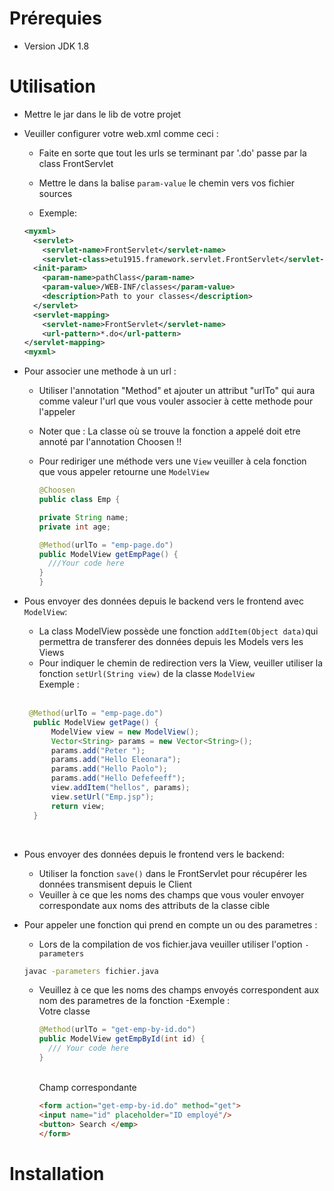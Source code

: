 # Prérequies

- Version JDK 1.8  

# Utilisation

- Mettre le jar dans le lib de votre projet

- Veuiller configurer votre web.xml comme ceci :

  - Faite en sorte que tout les urls se terminant par '.do' passe par la class
    FrontServlet
  - Mettre le dans la balise `param-value` le chemin vers vos fichier sources

  - Exemple:

  ```xml
  <myxml>
    <servlet>
      <servlet-name>FrontServlet</servlet-name>
      <servlet-class>etu1915.framework.servlet.FrontServlet</servlet-class>
    <init-param>
      <param-name>pathClass</param-name>
      <param-value>/WEB-INF/classes</param-value>
      <description>Path to your classes</description>
    </servlet>
    <servlet-mapping>
      <servlet-name>FrontServlet</servlet-name>
      <url-pattern>*.do</url-pattern>
  </servlet-mapping>
  <myxml>
  ```

- Pour associer une methode à un url :

  - Utiliser l'annotation "Method" et ajouter un attribut "urlTo" qui aura comme valeur l'url que vous
    vouler associer à cette methode pour l'appeler
  - Noter que : La classe où se trouve la fonction a appelé doit etre annoté par l'annotation Choosen !!

  - Pour rediriger une méthode vers une `View` veuiller à cela fonction que vous appeler retourne une `ModelView`

    ```java
    @Choosen
    public class Emp {

    private String name;
    private int age;

    @Method(urlTo = "emp-page.do")
    public ModelView getEmpPage() {
      ///Your code here
    }
    }

    ```

- Pous envoyer des données depuis le backend vers le frontend avec `ModelView`:

  - La class ModelView possède une fonction `addItem(Object data)`qui permettra de transferer des données depuis
    les Models vers les Views
  - Pour indiquer le chemin de redirection vers la View, veuiller utiliser la fonction `setUrl(String view)`
    de la classe `ModelView` <br>
    Exemple :
    <br/>
    <br/>

  ```java
   @Method(urlTo = "emp-page.do")
    public ModelView getPage() {
        ModelView view = new ModelView();
        Vector<String> params = new Vector<String>();
        params.add("Peter ");
        params.add("Hello Eleonara");
        params.add("Hello Paolo");
        params.add("Hello Defefeeff");
        view.addItem("hellos", params);
        view.setUrl("Emp.jsp");
        return view;
    }
  ```

    <br>

- Pous envoyer des données depuis le frontend vers le backend:

  - Utiliser la fonction `save()` dans le FrontServlet pour récupérer les données transmisent depuis le Client
  - Veuiller à ce que les noms des champs que vous vouler envoyer correspondate aux noms des attributs de la classe cible

- Pour appeler une fonction qui prend en compte un ou des parametres :

  - Lors de la compilation de vos fichier.java veuiller utiliser l'option `-parameters `

  ```bat
  javac -parameters fichier.java
  ```

  - Veuillez à ce que les noms des champs envoyés correspondent aux nom des parametres de la fonction
    -Exemple : <br> Votre classe

    ```java
    @Method(urlTo = "get-emp-by-id.do")
    public ModelView getEmpById(int id) {
      /// Your code here
    }
    ```

    <br> Champ correspondante

    ```html
    <form action="get-emp-by-id.do" method="get">
    <input name="id" placeholder="ID employé"/>
    <button> Search </emp>
    </form>
    ```

# Installation

<!--
The "go.bat" file compile all .class file in the framework then create a .jar file and move that file in the
lib of the "Test_Framework" , then it create a .war file from the Test_Framework and you should see that
file.war now XD -->

<!-- ![Test imgae.](./white-shirt.jpg) -->
